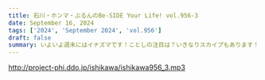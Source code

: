 ```yaml
---
title: 石川・ホンマ・ぶるんのBe-SIDE Your Life! vol.956-3
date: September 16, 2024
tags: ['2024', 'September 2024', 'vol.956']
draft: false
summary: いよいよ週末にはイナズマです！ことしの注目は？いきなりスカイプもあります！？
---
```


http://project-phi.ddo.jp/ishikawa/ishikawa956_3.mp3